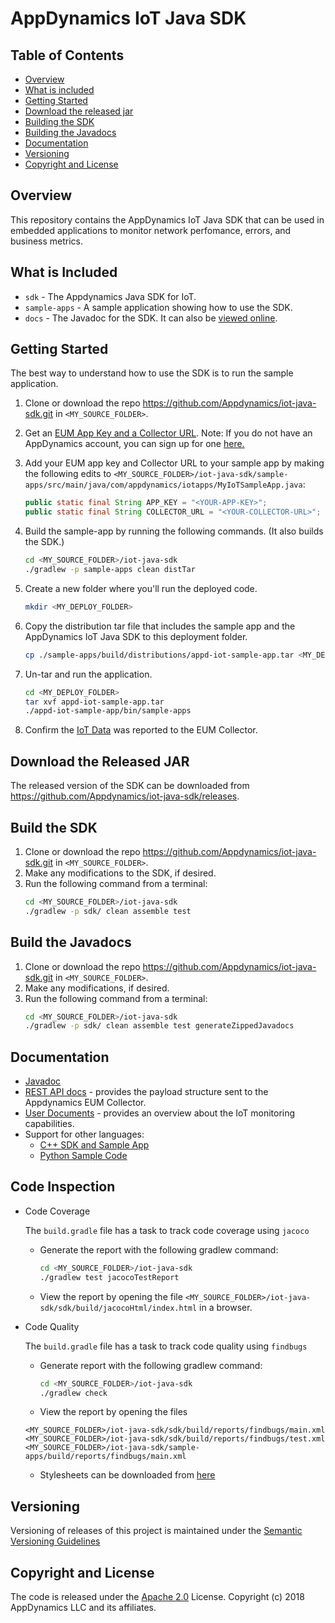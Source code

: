 
# AppDynamics IoT Java SDK

## Table of Contents

- [Overview](#overview)
- [What is included](#what-is-included)
- [Getting Started](#getting-started)
- [Download the released jar](#download-the-released-jar)
- [Building the SDK](#build-the-sdk)
- [Building the Javadocs](#build-the-javadocs)
- [Documentation](#documentation)
- [Versioning](#versioning)
- [Copyright and License](#copyright-and-license)

## Overview

This repository contains the AppDynamics IoT Java SDK that can be used in embedded applications to monitor network perfomance, errors, and business metrics.


## What is Included

* `sdk` - The Appdynamics Java SDK for IoT.
* `sample-apps` - A sample application showing how to use the SDK.
* `docs` - The Javadoc for the SDK. It can also be [viewed online](https://appdynamics.github.io/iot-java-sdk/).


## Getting Started

The best way to understand how to use the SDK is to run the sample application.

1. Clone or download the repo https://github.com/Appdynamics/iot-java-sdk.git in `<MY_SOURCE_FOLDER>`.
 
1. Get an [EUM App Key and a Collector URL](https://docs.appdynamics.com/display/latest/Set+Up+and+Access+IoT+Monitoring#SetUpandAccessIoTMonitoring-iot-app-key).
Note: If you do not have an AppDynamics account, you can sign up for one [here.](https://portal.appdynamics.com/account/)

1. Add your EUM app key and Collector URL to your sample app by making the following edits to 
`<MY_SOURCE_FOLDER>/iot-java-sdk/sample-apps/src/main/java/com/appdynamics/iotapps/MyIoTSampleApp.java`: 

	```java
	public static final String APP_KEY = "<YOUR-APP-KEY>";  
	public static final String COLLECTOR_URL = "<YOUR-COLLECTOR-URL>";
	```
	
1. Build the sample-app by running the following commands. (It also builds the SDK.) 
	```bash
	cd <MY_SOURCE_FOLDER>/iot-java-sdk
	./gradlew -p sample-apps clean distTar
	```

1. Create a new folder where you'll run the deployed code.  
	```bash
	mkdir <MY_DEPLOY_FOLDER>
	```

1. Copy the distribution tar file that includes the sample app and the AppDynamics IoT Java SDK to this deployment folder.    
	```bash
	cp ./sample-apps/build/distributions/appd-iot-sample-app.tar <MY_DEPLOY_FOLDER>
	```

1. Un-tar and run the application.  

	```bash
	cd <MY_DEPLOY_FOLDER> 
	tar xvf appd-iot-sample-app.tar  
	./appd-iot-sample-app/bin/sample-apps
	```

1. Confirm the [IoT Data](https://docs.appdynamics.com/display/latest/Confirm+the+IoT+Application+Reported+Data+to+the+Controller) was
reported to the EUM Collector.

## Download the Released JAR 

The released version of the SDK can be downloaded from https://github.com/Appdynamics/iot-java-sdk/releases.

## Build the SDK

1. Clone or download the repo https://github.com/Appdynamics/iot-java-sdk.git in `<MY_SOURCE_FOLDER>`.
1. Make any modifications to the SDK, if desired.
1. Run the following command from a terminal:
	```bash
	cd <MY_SOURCE_FOLDER>/iot-java-sdk 
	./gradlew -p sdk/ clean assemble test
	```

## Build the Javadocs

1. Clone or download the repo https://github.com/Appdynamics/iot-java-sdk.git in `<MY_SOURCE_FOLDER>`.
1. Make any modifications, if desired.
1. Run the following command from a terminal:
	```bash
	cd <MY_SOURCE_FOLDER>/iot-java-sdk  
	./gradlew -p sdk/ clean assemble test generateZippedJavadocs
	```

## Documentation

* [Javadoc](https://appdynamics.github.io/iot-java-sdk/) 
* [REST API docs](https://docs.appdynamics.com/javadocs/iot-rest-api/4.5/latest/) - provides the payload structure sent to the Appdynamics EUM Collector.
* [User Documents](https://docs.appdynamics.com/display/latest/IoT+Monitoring) - provides an overview about the IoT monitoring capabilities.
* Support for other languages:
    * [C++ SDK and Sample App](https://github.com/Appdynamics/iot-cpp-sdk)
    * [Python Sample Code](https://github.com/Appdynamics/iot-rest-api-sample-apps)

## Code Inspection
* Code Coverage

    The `build.gradle` file has a task to track code coverage using `jacoco`

    * Generate the report with the following gradlew command:
        ```bash
        cd <MY_SOURCE_FOLDER>/iot-java-sdk
        ./gradlew test jacocoTestReport
        ```
    * View the report by opening the file `<MY_SOURCE_FOLDER>/iot-java-sdk/sdk/build/jacocoHtml/index.html` in a browser.

* Code Quality
    
    The `build.gradle` file has a task to track code quality using `findbugs`

    * Generate report with the following gradlew command:
        ```bash
        cd <MY_SOURCE_FOLDER>/iot-java-sdk
        ./gradlew check
        ```
    * View the report by opening the files
    
    `<MY_SOURCE_FOLDER>/iot-java-sdk/sdk/build/reports/findbugs/main.xml`
    `<MY_SOURCE_FOLDER>/iot-java-sdk/sdk/build/reports/findbugs/test.xml`
    `<MY_SOURCE_FOLDER>/iot-java-sdk/sample-apps/build/reports/findbugs/main.xml`
    
    * Stylesheets can be downloaded from
    [here](https://github.com/findbugsproject/findbugs/tree/master/findbugs/src/xsl)
   
## Versioning

Versioning of releases of this project is maintained under the [Semantic Versioning Guidelines](https://semver.org/)

## Copyright and License

The code is released under the [Apache 2.0](https://github.com/Appdynamics/iot-java-sdk/blob/master/LICENSE) License. Copyright (c) 2018 AppDynamics LLC and its affiliates.

